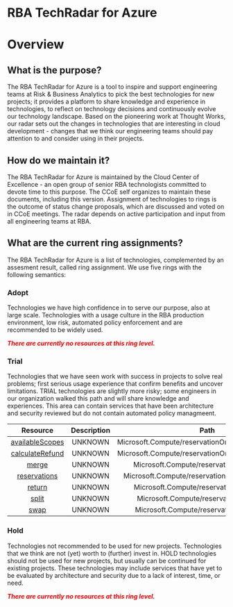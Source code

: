 
RBA TechRadar for Azure
=======================

# Overview

## What is the purpose?


The RBA TechRadar for Azure is a tool to inspire and support engineering teams at Risk & Business Analytics to pick the best technologies for new projects; it provides a platform to share knowledge and experience in technologies, to reflect on technology decisions and continuously evolve our technology landscape.  Based on the pioneering work at Thought Works, our radar sets out the changes in technologies that are interesting in cloud development - changes that we think our engineering teams should pay attention to and consider using in their projects.
## How do we maintain it?


The RBA TechRadar for Azure is maintained by the Cloud Center of Excellence - an open group of senior RBA technologists committed to devote time to this purpose.  The CCoE self organizes to maintain these documents, including this version.  Assignment of technologies to rings is the outcome of status change proposals, which are discussed and voted on in CCoE meetings.  The radar depends on active participation and input from all engineering teams at RBA.
## What are the current ring assignments?


The RBA TechRadar for Azure is a list of technologies, complemented by an assesment result, called ring assignment.  We use five rings with the following semantics:
### Adopt


Technologies we have high confidence in to serve our purpose, also at large scale.  Technologies with a usage culture in the RBA production environment, low risk, automated policy enforcement and are recommended to be widely used.  
  
***<font color="red"> There are currently no resources at this ring level. </font>***
### Trial


Technologies that we have seen work with success in projects to solve real problems;  first serious usage experience that confirm benefits and uncover limitations.  TRIAL technologies are slightly more risky; some engineers in our organization walked this path and will share knowledge and experiences.  This area can contain services that have been architecture and security reviewed but do not contain automated policy managmeent.  

|Resource|Description|Path|Status|
| :---: | :---: | :---: | :---: |
|[availableScopes](https://github.com/openrba/python-azure-techradar/Microsoft.Compute/reservationOrders/availableScopes/README.md)|UNKNOWN|Microsoft.Compute/reservationOrders/availableScopes|TRIAL|
|[calculateRefund](https://github.com/openrba/python-azure-techradar/Microsoft.Compute/reservationOrders/calculateRefund/README.md)|UNKNOWN|Microsoft.Compute/reservationOrders/calculateRefund|TRIAL|
|[merge](https://github.com/openrba/python-azure-techradar/Microsoft.Compute/reservationOrders/merge/README.md)|UNKNOWN|Microsoft.Compute/reservationOrders/merge|TRIAL|
|[reservations](https://github.com/openrba/python-azure-techradar/Microsoft.Compute/reservationOrders/reservations/README.md)|UNKNOWN|Microsoft.Compute/reservationOrders/reservations|TRIAL|
|[return](https://github.com/openrba/python-azure-techradar/Microsoft.Compute/reservationOrders/return/README.md)|UNKNOWN|Microsoft.Compute/reservationOrders/return|TRIAL|
|[split](https://github.com/openrba/python-azure-techradar/Microsoft.Compute/reservationOrders/split/README.md)|UNKNOWN|Microsoft.Compute/reservationOrders/split|TRIAL|
|[swap](https://github.com/openrba/python-azure-techradar/Microsoft.Compute/reservationOrders/swap/README.md)|UNKNOWN|Microsoft.Compute/reservationOrders/swap|TRIAL|

### Hold


Technologies not recommended to be used for new projects. Technologies that we think are not (yet) worth to (further) invest in.  HOLD technologies should not be used for new projects, but usually can be continued for existing projects.  These technologies may include services that have yet to be evaluated by architecture and security due to a lack of interest, time, or need.  
  
***<font color="red"> There are currently no resources at this ring level. </font>***